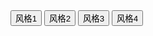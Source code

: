 <div class="layui-btn-container">
  <button type="button" class="layui-btn layui-btn-primary" lay-on="test-load-1">风格1</button>
  <button type="button" class="layui-btn layui-btn-primary" lay-on="test-load-2">风格2</button>
  <button type="button" class="layui-btn layui-btn-primary" lay-on="test-load-3">风格3</button>
  <button type="button" class="layui-btn layui-btn-primary" lay-on="test-load-4">风格4</button>
</div>

<!-- import layui --> 
<script>
layui.use(function(){
  var layer = layui.layer;
  var util = layui.util;

  // 事件
  util.on('lay-on', {
    'test-load-1': function(){
      var loadIndex = layer.load(0);
      // 模拟关闭
      setTimeout(function(){
        layer.close(loadIndex)
      }, 3000);
    },
    'test-load-2': function(){
      var loadIndex = layer.load(1);
      // 模拟关闭
      setTimeout(function(){
        layer.close(loadIndex)
      }, 3000);
    },
    'test-load-3': function(){
      var loadIndex = layer.load(2);
      // 模拟关闭
      setTimeout(function(){
        layer.close(loadIndex)
      }, 3000);
    },
    'test-load-4': function(){
      var loadIndex = layer.msg('加载中', {
        icon: 16,
        shade: 0.01
      });;
      // 模拟关闭
      setTimeout(function(){
        layer.close(loadIndex)
      }, 3000);
    }
  })
});
</script>